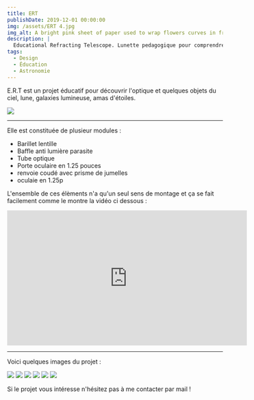 ```yaml
---
title: ERT
publishDate: 2019-12-01 00:00:00
img: /assets/ERT 4.jpg
img_alt: A bright pink sheet of paper used to wrap flowers curves in front of rich blue background
description: |
  Educational Refracting Telescope. Lunette pedagogique pour comprendre son fonctionnement optique.
tags:
  - Design
  - Éducation
  - Astronomie
---
```


E.R.T est un projet éducatif pour découvrir l'optique et quelques objets du ciel, lune, galaxies lumineuse, amas d'étoiles.

<img src="/assets/ERT 7.jpg">

---
Elle est constituée de plusieur modules : 

- Barillet lentille
- Baffle anti lumière parasite
- Tube optique
- Porte oculaire en 1.25 pouces
- renvoie coudé avec prisme de jumelles
- oculaie en 1.25p

L'ensemble de ces élèments n'a qu'un seul sens de montage et ça se fait facilement comme le montre la vidéo ci dessous :

<iframe width="560" height="315" src="https://www.youtube.com/embed/GQQfFflsZY0?si=n0A6sX5l8ryyjEZE" title="YouTube video player" frameborder="0" allow="accelerometer; autoplay; clipboard-write; encrypted-media; gyroscope; picture-in-picture; web-share" referrerpolicy="strict-origin-when-cross-origin" allowfullscreen></iframe>

---

Voici quelques images du projet : 

<img src="/assets/ERT 3.jpg"> 
<img src="/assets/ERT.jpg">
<img src="/assets/ERT 2.jpg">
<img src="/assets/ERT 5.jpg">
<img src="/assets/ERT 6.jpg">
<img src="/assets/ERT 8.jpg">

Si le projet vous intéresse n'hésitez pas à me contacter par mail ! 